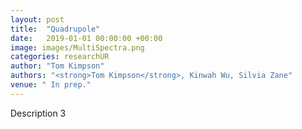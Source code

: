 ```yaml
---
layout: post
title:  "Quadrupole"
date:   2019-01-01 00:00:00 +00:00
image: images/MultiSpectra.png
categories: researchUR
author: "Tom Kimpson"
authors: "<strong>Tom Kimpson</strong>, Kinwah Wu, Silvia Zane"
venue: " In prep."
---
```

Description 3
